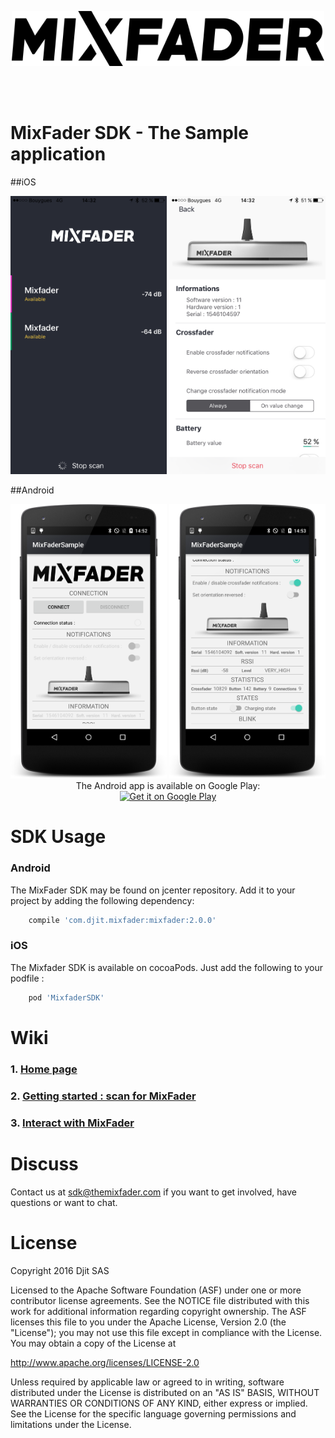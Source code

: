 
<p align="center">
    <img src="https://raw.githubusercontent.com/Mixfader/MixfaderSDKSample/master/logo_mixfader.png" width="500">
</p>
<br/>
<br/>

# MixFader SDK - The Sample application
##iOS
<p align="center">
    <img src="https://github.com/Mixfader/MixfaderSDKSample/blob/master/liste_ios.png" width="250">
    <img src="https://github.com/Mixfader/MixfaderSDKSample/blob/master/connected_ios.png" width="250">
    <br/>
</p>
##Android
<p align="center">
    <img src="https://github.com/Mixfader/MixfaderSDKSample/blob/master/MixFaderActivity.png" width="250">
    <img src="https://github.com/Mixfader/MixfaderSDKSample/blob/master/MixFaderActivity2.png" width="250">
    <br/>
The Android app is available on Google Play:<br/> <a href='https://play.google.com/store/apps/details?id=com.djit.mixfader.sample&utm_source=global_co&utm_medium=prtnr&utm_content=Mar2515&utm_campaign=PartBadge&pcampaignid=MKT-Other-global-all-co-prtnr-py-PartBadge-Mar2515-1'><img alt='Get it on Google Play' src='https://play.google.com/intl/en_us/badges/images/generic/en_badge_web_generic.png' width="200"/></a>
</p>

# SDK Usage
### Android
The MixFader SDK may be found on jcenter repository. Add it to your project by adding the following dependency:
```groovy
    compile 'com.djit.mixfader:mixfader:2.0.0'
```

### iOS
The Mixfader SDK is available on cocoaPods. Just add the following to your podfile :
```python
    pod 'MixfaderSDK'
```

# Wiki
### 1. [Home page](https://github.com/Mixfader/MixfaderSDKSample/wiki) 

### 2. [Getting started : scan for MixFader](http://gitlab.djit.fr/android-apps/mixfader-sdk-sample/blob/master/SCAN.md)

### 3. [Interact with MixFader](http://gitlab.djit.fr/android-apps/mixfader-sdk-sample/blob/master/DIALOG.md)

# Discuss

Contact us at <sdk@themixfader.com> if you want to get involved, have questions or want to chat.

# License
Copyright 2016 Djit SAS

Licensed to the Apache Software Foundation (ASF) under one or more contributor license agreements. See the NOTICE file distributed with this work for additional information regarding copyright ownership. The ASF licenses this file to you under the Apache License, Version 2.0 (the "License"); you may not use this file except in compliance with the License. You may obtain a copy of the License at

http://www.apache.org/licenses/LICENSE-2.0

Unless required by applicable law or agreed to in writing, software distributed under the License is distributed on an "AS IS" BASIS, WITHOUT WARRANTIES OR CONDITIONS OF ANY KIND, either express or implied. See the License for the specific language governing permissions and limitations under the License.
